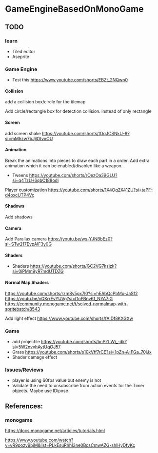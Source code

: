 # GameEngineBasedOnMonoGame

## TODO

### learn

- Tiled editor
- Aseprite

### Game Engine

- Test this https://www.youtube.com/shorts/EBZt_2NQwp0

#### Collision

add a collision box/circle for the tilemap

Add circle/rectangle box for detection collision. instead of only rectangle

#### Screen

add screen shake https://youtube.com/shorts/tOqJCSNkU-8?si=mMhzw7bJjlOtvoOU

#### Animation

Break the animations into pieces to draw each part in a order. Add extra animation which it can be enabled/disabled like a weapon.

- Tweens https://youtube.com/shorts/rOezOa39GLU?si=q4TzLH6qbC188odi

Player customization https://youtube.com/shorts/1X4Oq2X41ZU?si=taPF-d4oxcUTP4Vc

#### Shadows

Add shadows

#### Camera

Add Parallax camera https://youtu.be/ws-YJNBbEz0?si=STw217EvpAIF3y0G

#### Shaders

- Shaders https://youtube.com/shorts/GC2VG7ksizk?si=0iPMm9yR7mdUTDZG

#### Normal Map Shaders
 https://youtube.com/shorts/rzm8v5gx7l0?si=hEAbQcPbMu-JaSf2
 https://youtu.be/vOXrrEvYUVg?si=t1oFBnv6f_NYA7IG
 https://community.monogame.net/t/solved-normalmap-with-spritebatch/8543

Add light effect https://www.youtube.com/shorts/fAiDf8KXGXw

### Game

- add projectile https://youtube.com/shorts/bnPZLWi_-dk?si=5W2nvvhAytUqOJ57
- Grass https://youtube.com/shorts/s10kVff7rCE?si=1pZn-A-FGa_70jJx
- Shader damage effect

### Issues/Reviews

- player is using 60fps value but enemy is not
- Validate the need to unsubscribe from action events for the Timer objects. Maybe use IDipose

## References:

### monogame

https://docs.monogame.net/articles/tutorials.html

https://www.youtube.com/watch?v=vR9pozv9bjM&list=PLkEsuRhhI3ne0BcsCmwAZG-shlHyDfvKc

